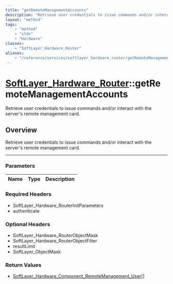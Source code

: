 ```yaml
---
title: "getRemoteManagementAccounts"
description: "Retrieve user credentials to issue commands and/or interact with the server's remote management card."
layout: "method"
tags:
    - "method"
    - "sldn"
    - "Hardware"
classes:
    - "SoftLayer_Hardware_Router"
aliases:
    - "/reference/services/softlayer_hardware_router/getRemoteManagementAccounts"
---
```

# [SoftLayer_Hardware_Router](/reference/services/SoftLayer_Hardware_Router)::getRemoteManagementAccounts


Retrieve user credentials to issue commands and/or interact with the server's remote management card.


## Overview 
Retrieve user credentials to issue commands and/or interact with the server's remote management card.

-----

### Parameters 
|Name | Type | Description |
| --- | --- | --- |


### Required Headers
* SoftLayer_Hardware_RouterInitParameters
* authenticate


### Optional Headers
* SoftLayer_Hardware_RouterObjectMask
* SoftLayer_Hardware_RouterObjectFilter
* resultLimit
* SoftLayer_ObjectMask

### Return Values
* <a href='/reference/datatypes/SoftLayer_Hardware_Component_RemoteManagement_User'>SoftLayer_Hardware_Component_RemoteManagement_User[] </a>




